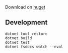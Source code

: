 Download on [nuget](https://www.nuget.org/packages/FSharp.Data.Fred/)

## Development

```
dotnet tool restore
dotnet build
dotnet test
dotnet fsdocs watch --eval
```